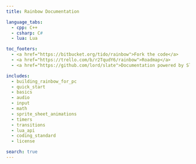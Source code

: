 ```yaml
---
title: Rainbow Documentation

language_tabs:
  - cpp: C++
  - csharp: C#
  - lua: Lua

toc_footers:
  - <a href="https://bitbucket.org/tido/rainbow">Fork the code</a>
  - <a href="https://trello.com/b/r2TqudY6/rainbow">Roadmap</a>
  - <a href="https://github.com/lord/slate">Documentation powered by Slate</a>

includes:
  - building_rainbow_for_pc
  - quick_start
  - basics
  - audio
  - input
  - math
  - sprite_sheet_animations
  - timers
  - transitions
  - lua_api
  - coding_standard
  - license

search: true
---
```

